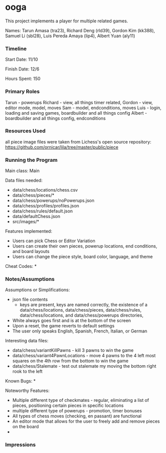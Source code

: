 ooga
====

This project implements a player for multiple related games.

Names: Tarun Amasa (tra23), Richard Deng (rld39), Gordon Kim (kk388), Samuel Li (sbl28), Luis Pereda 
Amaya (lip4), Albert Yuan (aly11)

### Timeline

Start Date: 11/10

Finish Date: 12/6

Hours Spent: 150

### Primary Roles

Tarun - powerups
Richard - view, all things timer related, 
Gordon - view, editor mode, model, moves
Sam - model, endconditions, moves
Luis - login, loading and saving games, boardbuilder and all things config
Albert - boardbuilder and all things config, endconditions

### Resources Used

all piece image files were taken from Lichess's open source repository:
https://github.com/ornicar/lila/tree/master/public/piece

### Running the Program

Main class: Main

Data files needed: 
* data/chess/locations/chess.csv
* data/chess/pieces/*
* data/chess/powerups/noPowerups.json
* data/chess/profiles/profiles.json
* data/chess/rules/default.json
* data/defaultChess.json
* src/images/*

Features implemented:
* Users can pick Chess or Editor Variation
* Users can create their own pieces, powerup locations, end conditions, and 
board layouts
* Users can change the piece style, board color, language, and theme

Cheat Codes:
* 

### Notes/Assumptions

Assumptions or Simplifications:
* json file contents
    * keys are present, keys are named correctly, the existence of a data/chess/locations, data/chess/pieces, data/chess/rules,
      data/chess/locations, and data/chess/powerups directories,
* White always goes first and is at the bottom of the screen
* Upon a reset, the game reverts to default settings
* The user only speaks English, Spanish, French, Italian, or German

Interesting data files:
* data/chess/variantKillPawns - kill 3 pawns to win the game
* data/chess/variant4PawnLocations - move 4 pawns to the 4 left most squares on the 4th row from the bottom 
to win the game
* data/chess/Stalemate - test out stalemate my moving the bottom right rook to the left

Known Bugs:
* 

Noteworthy Features:
* Multiple different type of checkmates - regular, eliminating a list of pieces, positioning certain 
pieces in specific locations
* multiple different type of powerups - promotion, timer bonuses
* All types of chess moves (checking, en passant) are functional
* An editor mode that allows for the user to freely add and remove pieces on the board
* 

### Impressions


